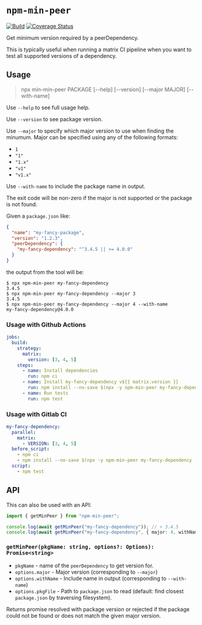 # `npm-min-peer`

[![Build](https://github.com/ext/npm-min-peer/workflows/Build/badge.svg)](https://github.com/ext/min-min-peer/actions?query=workflow%3ABuild)
[![Coverage Status](https://coveralls.io/repos/github/ext/npm-min-peer/badge.svg?branch=master)](https://coveralls.io/github/ext/min-min-peer?branch=master)

Get minimum version required by a peerDependency.

This is typically useful when running a matrix CI pipeline when you want to test all supported versions of a dependency.

## Usage

> npx min-min-peer PACKAGE [--help] [--version] [--major MAJOR] [--with-name]

Use `--help` to see full usage help.

Use `--version` to see package version.

Use `--major` to specify which major version to use when finding the minumum.
Major can be specified using any of the following formats:

- `1`
- `"1"`
- `"1.x"`
- `"v1"`
- `"v1.x"`

Use `--with-name` to include the package name in output.

The exit code will be non-zero if the major is not supported or the package is not found.

Given a `package.json` like:

```json
{
  "name": "my-fancy-package",
  "version": "1.2.3",
  "peerDependency": {
    "my-fancy-dependency": "^3.4.5 || >= 4.0.0"
  }
}
```

the output from the tool will be:

```
$ npx npm-min-peer my-fancy-dependency
3.4.5
$ npx npm-min-peer my-fancy-dependency --major 3
3.4.5
$ npx npm-min-peer my-fancy-dependency --major 4 --with-name
my-fancy-dependency@4.0.0
```

### Usage with Github Actions

```yaml
jobs:
  build:
    strategy:
      matrix:
        version: [3, 4, 5]
    steps:
      - name: Install dependencies
        run: npm ci
      - name: Install my-fancy-dependency v${{ matrix.version }}
        run: npm install --no-save $(npx -y npm-min-peer my-fancy-dependency --major ${{ matrix.version }} --with-name)
      - name: Run tests
        run: npm test
```

### Usage with Gitlab CI

```yaml
my-fancy-dependency:
  parallel:
    matrix:
      - VERSION: [3, 4, 5]
  before_script:
    - npm ci
    - npm install --no-save $(npx -y npm-min-peer my-fancy-dependency --major ${VERSION} --with-name)
  script:
    - npm test
```

## API

This can also be used with an API:

```ts
import { getMinPeer } from "npm-min-peer";

console.log(await getMinPeer("my-fancy-dependency")); // > 3.4.5
console.log(await getMinPeer("my-fancy-dependency", { major: 4, withName: true })); // > my-fancy-dependency@4.0.0
```

### `getMinPeer(pkgName: string, options?: Options): Promise<string>`

- `pkgName` - name of the `peerDependency` to get version for.
- `options.major` - Major version (corresponding to `--major`)
- `options.withName` - Include name in output (corresponding to `--with-name`)
- `options.pkgFile` - Path to `package.json` to read (default: find closest `package.json` by traversing filesystem).

Returns promise resolved with package version or rejected if the package could not be found or does not match the given major version.
